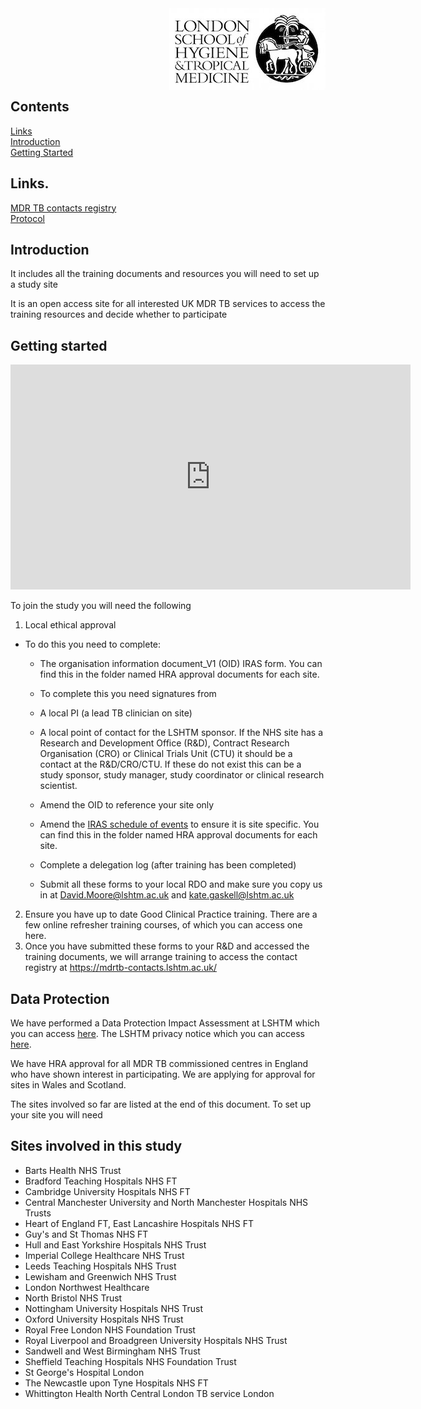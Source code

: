 <img align="right" src="img/lshtm_logo.jpeg">


<br/><br/>
<br/><br/>
<br/><br/>


## Contents 
[Links](#links)  
[Introduction](#intro)   
[Getting Started](#getstarted)   


## Links. <a name="links"></a>
[MDR TB contacts registry](https://mdrtb-contacts.lshtm.ac.uk/)  
[Protocol](/protocol/MDRTBcontactsRegistry_Protocol.pdf)



## Introduction <a name="intro"></a>

It includes all the training documents and resources you will need to set up a study site

It is an open access site for all interested UK MDR TB services to access the training resources and decide whether to participate


## Getting started <a name="getstarted"></a>

<iframe title="vimeo-player" src="https://player.vimeo.com/video/647248714?h=fb0c53afa1" width="640" height="360" frameborder="0" allowfullscreen></iframe>

To join the study you will need the following

1. Local ethical approval
  * To do this you need to complete:
    * The organisation information document_V1 (OID) IRAS form. You can find this in the folder named HRA approval documents for each site.
    * To complete this you need signatures from
    * A local PI (a lead TB clinician on site)
    * A local point of contact for the LSHTM sponsor. If the NHS site has a Research and Development Office (R&D), Contract Research Organisation (CRO) or Clinical Trials Unit (CTU) it should be a contact at the R&D/CRO/CTU. If these do not exist this can be a study sponsor, study manager, study coordinator or clinical research scientist.
    * Amend the OID to reference your site only

    * Amend the [IRAS schedule of events](/HRA_approval_documents/IRAS_scheduleofevents/MDRTBcontactsregistry.xls) to ensure it is site specific. You can find this in the folder named HRA approval documents for each site.
    * Complete a delegation log (after training has been completed)
    * Submit all these forms to your local RDO and make sure you copy us in at David.Moore@lshtm.ac.uk and kate.gaskell@lshtm.ac.uk
2. Ensure you have up to date Good Clinical Practice training. There are a few online refresher training courses, of which you can access one here.
3. Once you have submitted these forms to your R&D and accessed the training documents, we will arrange training to access the contact registry at https://mdrtb-contacts.lshtm.ac.uk/

## Data Protection <a name="dataprotection"></a>

We have performed a Data Protection Impact Assessment at LSHTM which you can access [here](/DPIA/dpia.pdf). The LSHTM privacy notice which you can access [here](/lnk/).


We have HRA approval for all MDR TB commissioned centres in England who have shown interest in participating. We are applying for approval for sites in Wales and Scotland.


The sites involved so far are listed at the end of this document. To set up your site you will need
   
## Sites involved in this study

* Barts Health NHS Trust
* Bradford Teaching Hospitals NHS FT
* Cambridge University Hospitals NHS FT
* Central Manchester University and North Manchester Hospitals NHS Trusts
* Heart of England FT, East Lancashire Hospitals NHS FT 
* Guy's and St Thomas NHS FT 
* Hull and East Yorkshire Hospitals NHS Trust
* Imperial College Healthcare NHS Trust
* Leeds Teaching Hospitals NHS Trust
* Lewisham and Greenwich NHS Trust
* London Northwest Healthcare
* North Bristol NHS Trust
* Nottingham University Hospitals NHS Trust
* Oxford University Hospitals NHS Trust
* Royal Free London NHS Foundation Trust
* Royal Liverpool and Broadgreen University Hospitals NHS Trust
* Sandwell and West Birmingham NHS Trust
* Sheffield Teaching Hospitals NHS Foundation Trust
* St George's Hospital London
* The Newcastle upon Tyne Hospitals NHS FT
* Whittington Health North Central London TB service London


